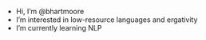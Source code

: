 - Hi, I’m @bhartmoore
- I’m interested in low-resource languages and ergativity
- I’m currently learning NLP

<!---
bhartmoore/bhartmoore is a ✨ special ✨ repository because its `README.md` (this file) appears on your GitHub profile.
You can click the Preview link to take a look at your changes.
--->
